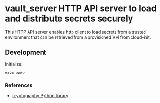 # vault_server HTTP API server to load and distribute secrets securely

This HTTP API server enables http client to load secrets from a trusted environment
that can be retrieved from a provisioned VM from cloud-init.

## Development

Initialize:

    make venv

### References

- [cryptography Python library](https://cryptography.io/en/latest/)
